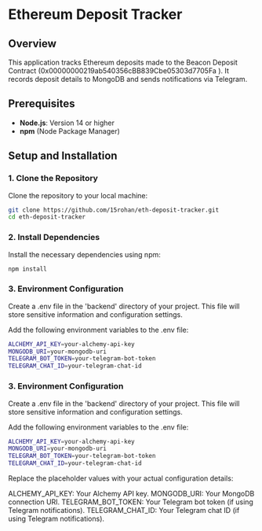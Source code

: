 # Ethereum Deposit Tracker

## Overview

This application tracks Ethereum deposits made to the Beacon Deposit Contract (0x00000000219ab540356cBB839Cbe05303d7705Fa ). It records deposit details to MongoDB and sends notifications via Telegram.

## Prerequisites

- **Node.js**: Version 14 or higher
- **npm** (Node Package Manager)

## Setup and Installation

### 1. Clone the Repository

Clone the repository to your local machine:

```bash
git clone https://github.com/15rohan/eth-deposit-tracker.git
cd eth-deposit-tracker
```

### 2. Install Dependencies
Install the necessary dependencies using npm:

```bash
npm install
```

### 3. Environment Configuration
Create a .env file in the 'backend' directory of your project. This file will store sensitive information and configuration settings.

Add the following environment variables to the .env file:

```bash
ALCHEMY_API_KEY=your-alchemy-api-key
MONGODB_URI=your-mongodb-uri
TELEGRAM_BOT_TOKEN=your-telegram-bot-token
TELEGRAM_CHAT_ID=your-telegram-chat-id
```

### 3. Environment Configuration
Create a .env file in the 'backend' directory of your project. This file will store sensitive information and configuration settings.

Add the following environment variables to the .env file:

```bash
ALCHEMY_API_KEY=your-alchemy-api-key
MONGODB_URI=your-mongodb-uri
TELEGRAM_BOT_TOKEN=your-telegram-bot-token
TELEGRAM_CHAT_ID=your-telegram-chat-id
```

Replace the placeholder values with your actual configuration details:

ALCHEMY_API_KEY: Your Alchemy API key.
MONGODB_URI: Your MongoDB connection URI.
TELEGRAM_BOT_TOKEN: Your Telegram bot token (if using Telegram notifications).
TELEGRAM_CHAT_ID: Your Telegram chat ID (if using Telegram notifications).